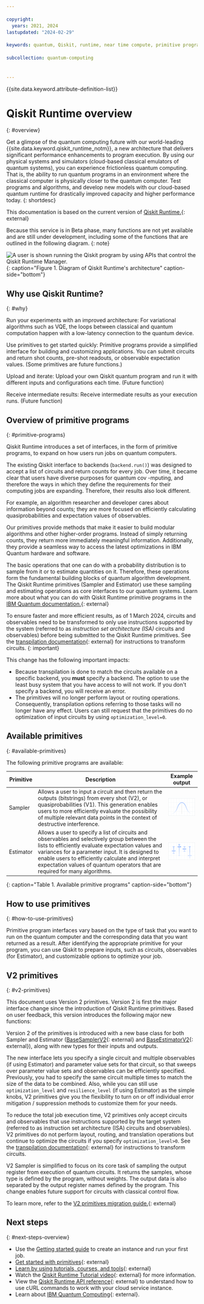 ```yaml
---

copyright:
  years: 2021, 2024
lastupdated: "2024-02-29"

keywords: quantum, Qiskit, runtime, near time compute, primitive programs, Qiskit 1.0

subcollection: quantum-computing


---
```



{{site.data.keyword.attribute-definition-list}}

# Qiskit Runtime overview
{: #overview}

Get a glimpse of the quantum computing future with our world-leading {{site.data.keyword.qiskit_runtime_notm}}, a new architecture that delivers significant performance enhancements to program execution. By using our physical systems and simulators (cloud-based classical emulators of quantum systems), you can experience frictionless quantum computing. That is, the ability to run quantum programs in an environment where the classical computer is physically closer to the quantum computer. Test programs and algorithms, and develop new models with our cloud-based quantum runtime for drastically improved capacity and higher performance today.
{: shortdesc}

This documentation is based on the current version of [Qiskit Runtime.](https://docs.quantum-computing.ibm.com/api/qiskit-ibm-runtime){: external}

Because this service is in Beta phase, many functions are not yet available and are still under development, including some of the functions that are outlined in the following diagram.
{: note}

![A user is shown running the Qiskit program by using APIs that control the Qiskit Runtime Manager.](images/Qiskit_Runtime_architecture.png "Qiskit Runtime architecture diagram"){: caption="Figure 1. Diagram of Qiskit Runtime's architecture" caption-side="bottom"}

## Why use Qiskit Runtime?
{: #why}

Run your experiments with an improved architecture:   For variational algorithms such as VQE, the loops between classical and quantum computation happen with a low-latency connection to the quantum device.

Use primitives to get started quickly:   Primitive programs provide a simplified interface for building and customizing applications. You can submit circuits and return shot counts, pre-shot readouts, or observable expectation values. (Some primitives are future functions.)

Upload and iterate:   Upload your own Qiskit quantum program and run it with different inputs and configurations each time. (Future function)

Receive intermediate results:   Receive intermediate results as your execution runs. (Future function)

## Overview of primitive programs
{: #primitive-programs}

Qiskit Runtime introduces a set of interfaces, in the form of primitive programs, to expand on how users run jobs on quantum computers.

The existing Qiskit interface to backends (`backend.run()`) was designed to accept a list of circuits and return counts for every job. Over time, it became clear that users have diverse purposes for quantum cov -mputing, and therefore the ways in which they define the requirements for their computing jobs are expanding. Therefore, their results also look different.

For example, an algorithm researcher and developer cares about information beyond counts; they are more focused on efficiently calculating quasiprobabilities and expectation values of observables.

Our primitives provide methods that make it easier to build modular algorithms and other higher-order programs. Instead of simply returning counts, they return more immediately meaningful information. Additionally, they provide a seamless way to access the latest optimizations in IBM Quantum hardware and software.

The basic operations that one can do with a probability distribution is to sample from it or to estimate quantities on it. Therefore, these operations form the fundamental building blocks of quantum algorithm development. The Qiskit Runtime primitives (Sampler and Estimator) use these sampling and estimating operations as core interfaces to our quantum systems. Learn more about what you can do with Qiskit Runtime primitive programs in the [IBM Quantum documentation.](https://docs.quantum-computing.ibm.com/run){: external}

To ensure faster and more efficient results, as of 1 March 2024, circuits and observables need to be transformed to only use instructions supported by the system (referred to as *instruction set architecture (ISA)* circuits and observables) before being submitted to the Qiskit Runtime primitives. See the [transpilation documentation](https://docs.quantum.ibm.com/transpile){: external} for instructions to transform circuits.
{: important}

This change has the following important impacts:

*  Because transpilation is done to match the circuits available on a specific backend, you **must** specify a backend.  The option to use the least busy system that you have access to will not work.  If you don't specify a backend, you will receive an error. 
*  The primitives will no longer perform layout or routing operations. Consequently, transpilation options referring to those tasks will no longer have any effect. Users can still request that the primitives do no optimization of input circuits by using `optimization_level=0`.

## Available primitives
{: #available-primitives}

The following primitive programs are available:

| Primitive | Description | Example output |
|---|---|---|
| Sampler | Allows a user to input a circuit and then return the outputs (bitstrings) from every shot (V2), or quasiprobabilities (V1). This generation enables users to more efficiently evaluate the possibility of multiple relevant data points in the context of destructive interference. | ![An example of Sampler output is shown.](images/sampler.png) |
| Estimator | Allows a user to specify a list of circuits and observables and selectively group between the lists to efficiently evaluate expectation values and variances for a parameter input. It is designed to enable users to efficiently calculate and interpret expectation values of quantum operators that are required for many algorithms. | ![An example of Estimator output is shown.](images/estimator.png) |
{: caption="Table 1. Available primitive programs" caption-side="bottom"}

## How to use primitives
{: #how-to-use-primitives}

Primitive program interfaces vary based on the type of task that you want to run on the quantum computer and the corresponding data that you want returned as a result. After identifying the appropriate primitive for your program, you can use Qiskit to prepare inputs, such as circuits, observables (for Estimator), and customizable options to optimize your job.


## V2 primitives
{: #v2-primitives}

This document uses Version 2 primitives.  Version 2 is first the major interface change since the introduction of Qiskit Runtime primitives. Based on user feedback, this version introduces the following major new functions:

Version 2 of the primitives is introduced with a new base class for both Sampler and Estimator ([BaseSamplerV2](https://docs.quantum-computing.ibm.com/api/qiskit/qiskit.primitives.BaseSamplerV2){: external} and [BaseEstimatorV2](https://docs.quantum-computing.ibm.com/api/qiskit/qiskit.primitives.BaseEstimatorV2){: external}), along with new types for their inputs and outputs. 

The new interface lets you specify a single circuit and multiple observables (if using Estimator) and parameter value sets for that circuit, so that sweeps over parameter value sets and observables can be efficiently specified. Previously, you had to specify the same circuit multiple times to match the size of the data to be combined.  Also, while you can still use `optimization_level` and `resilience_level` (if using Estimator) as the simple knobs, V2 primitives give you the flexibility to turn on or off individual error mitigation / suppression methods to customize them for your needs.

To reduce the total job execution time, V2 primitives only accept circuits and observables that use instructions supported by the target system (referred to as instruction set architecture (ISA) circuits and observables). V2 primitives do not perform layout, routing, and translation operations but continue to optimize the circuits if you specify `optimization_level>0`.  See the [transpilation documentation](https://docs.quantum-computing.ibm.com/transpile){: external} for instructions to transform circuits.

V2 Sampler is simplified to focus on its core task of sampling the output register from execution of quantum circuits. It returns the samples, whose type is defined by the program, without weights. The output data is also separated by the output register names defined by the program. This change enables future support for circuits with classical control flow.

To learn more, refer to the [V2 primitives migration guide.](https://docs.quantum.ibm.com/api/migration-guides/v2-primitives){: external}


## Next steps
{: #next-steps-overview}

- Use the [Getting started guide](/docs/quantum-computing?topic=quantum-computing-get-started) to create an instance and run your first job.
- [Get started with primitives](https://docs.quantum-computing.ibm.com/run/primitives-get-started){: external}
- [Learn by using tutorials, courses, and tools](https://learning.quantum-computing.ibm.com){: external}
- Watch the [Qiskit Runtime Tutorial video](https://www.youtube.com/watch?v=b9mdMye-iVk){: external} for more information.
- View the [Qiskit Runtime API reference](/apidocs/quantum-computing){: external} to understand how to use cURL commands to work with your cloud service instance.
- Learn about [IBM Quantum Computing](https://www.ibm.com/quantum-computing/){: external}.
